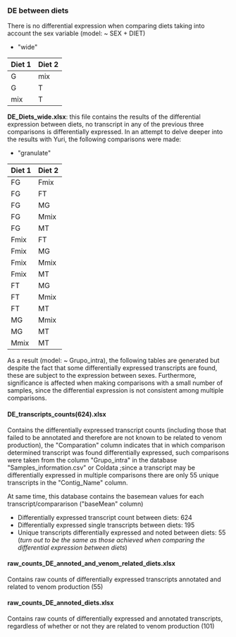 ### DE between diets

There is no differential expression when comparing diets taking into
account the sex variable (model: \~ SEX + DIET)

-   "wide"

| Diet 1 | Diet 2 |
|--------|--------|
| G      | mix    |
| G      | T      |
| mix    | T      |

**DE_Diets_wide.xlsx**: this file contains the results of the
differential expression between diets, no transcript in any of the
previous three comparisons is differentially expressed. In an attempt to
delve deeper into the results with Yuri, the following comparisons were
made:

-   "granulate"

| Diet 1 | Diet 2 |
|--------|--------|
| FG     | Fmix   |
| FG     | FT     |
| FG     | MG     |
| FG     | Mmix   |
| FG     | MT     |
| Fmix   | FT     |
| Fmix   | MG     |
| Fmix   | Mmix   |
| Fmix   | MT     |
| FT     | MG     |
| FT     | Mmix   |
| FT     | MT     |
| MG     | Mmix   |
| MG     | MT     |
| Mmix   | MT     |

As a result (model: \~ Grupo_intra), the following tables are generated
but despite the fact that some differentially expressed transcripts are
found, these are subject to the expression between sexes. Furthermore,
significance is affected when making comparisons with a small number of
samples, since the differential expression is not consistent among
multiple comparisons.

#### DE_transcripts_counts(624).xlsx

Contains the differentially expressed transcript counts (including those
that failed to be annotated and therefore are not known to be related to
venom production), the "Comparation" column indicates that in which
comparison determined transcript was found differentially expressed,
such comparisons were taken from the column "Grupo_intra" in the
database "Samples_information.csv" or Coldata ;since a transcript may be
differentially expressed in multiple comparisons there are only 55
unique transcripts in the "Contig_Name" column.

At same time, this database contains the basemean values for each
transcript/compararison ("baseMean" column)

-   Differentially expressed transcript count between diets: 624
-   Differentially expressed single transcripts between diets: 195
-   Unique transcripts differentially expressed and noted between diets:
    55 (*turn out to be the same as those achieved when comparing the
    differential expression between diets*)

#### raw_counts_DE_annoted_and_venom_related_diets.xlsx

Contains raw counts of differentially expressed transcripts annotated
and related to venom production (55)

#### raw_counts_DE_annoted_diets.xlsx

Contains raw counts of differentially expressed and annotated
transcripts, regardless of whether or not they are related to venom
production (101)
